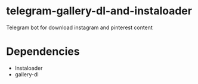 # telegram-gallery-dl-and-instaloader
Telegram bot for download instagram and pinterest content

# Dependencies
 - Instaloader
 - gallery-dl
